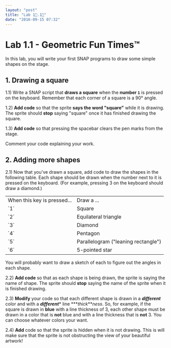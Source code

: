 ```yaml
---
layout: "post"
title: "Lab 1⃣.1⃣"
date: "2016-09-15 07:32"
---
```


# Lab 1.1 - Geometric Fun Times™

In this lab, you will write your first SNAP programs to draw some simple shapes on the stage.

## 1. Drawing a square

1.1) Write a SNAP script that **draws a square** when the **number `1`** is pressed on the keyboard. Remember that each corner of a square is a 90° angle.

1.2) **Add code** so that the sprite **says the word "square"** while it is drawing. The sprite should **stop** saying "square" once it has finished drawing the square.

1.3) **Add code** so that pressing the spacebar clears the pen marks from the stage.

Comment your code explaining your work.

## 2. Adding more shapes

2.1) Now that you've drawn a square, add code to draw the shapes in the following table. Each shape should be drawn when the number next to it is pressed on the keyboard. (For example, pressing 3 on the keyboard should draw a diamond.)

<table>
  <tr>
    <td>When this key is pressed...</td>
    <td>Draw a ...</td>
  </tr>
  <tr>
    <td>`1`</td>
    <td>Square</td>
  </tr>
  <tr>
    <td>`2`</td>
    <td>Equilateral triangle</td>
  </tr>
  <tr>
    <td>`3`</td>
    <td>Diamond</td>
  </tr>
  <tr>
    <td>`4`</td>
    <td>Pentagon</td>
  </tr>
  <tr>
    <td>`5`</td>
    <td>Parallelogram ("leaning rectangle")</td>
  </tr>
  <tr>
    <td>`6` </td>
    <td>5-pointed star</td>
  </tr>
</table>


You will probably want to draw a sketch of each to figure out the angles in each shape.

2.2) **Add code** so that as each shape is being drawn, the sprite is saying the name of shape. The sprite should **stop** saying the name of the sprite when it is finished drawing.

2.3) **Modify** your code so that each different shape is drawn in a **_different_** color and with a **_different_*** line ***_thick_***ness*. So, for example, if the square is drawn in **blue** with a line thickness of 3, each other shape must be drawn in a color that is **not** blue and with a line thickness that is **not** 3. You can choose whatever colors your want.

2.4) **Add** code so that the sprite is hidden when it is not drawing. This is will make sure that the sprite is not obstructing the view of your beautiful artwork!

